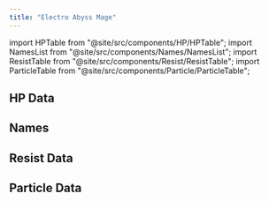 ```yaml
---
title: "Electro Abyss Mage"
---
```


import HPTable from "@site/src/components/HP/HPTable";
import NamesList from "@site/src/components/Names/NamesList";
import ResistTable from "@site/src/components/Resist/ResistTable";
import ParticleTable from "@site/src/components/Particle/ParticleTable";

## HP Data

<HPTable item_key="electroabyssmage" data_src="enemy" />

## Names

<NamesList item_key="electroabyssmage" data_src="enemy" />

## Resist Data

<ResistTable item_key="electroabyssmage" data_src="enemy" />

## Particle Data

<ParticleTable item_key="electroabyssmage" data_src="enemy" />